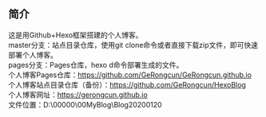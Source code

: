## 简介
这是用Github+Hexo框架搭建的个人博客。  
master分支：站点目录仓库，使用git clone命令或者直接下载zip文件，即可快速部署个人博客。  
pages分支：Pages仓库，hexo d命令部署生成的文件。  
个人博客Pages仓库：https://github.com/GeRongcun/GeRongcun.github.io  
个人博客站点目录仓库（备份）：https://github.com/GeRongcun/HexoBlog  
个人博客网址：https://gerongcun.github.io  
文件位置：D:\00000\00MyBlog\Blog20200120   





